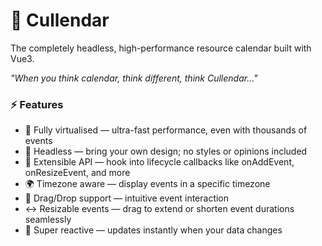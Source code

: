 # 📅 Cullendar

The completely headless, high-performance resource calendar built with Vue3.

_"When you think calendar, think different, think Cullendar..."_

### ⚡ Features

- 💨 Fully virtualised — ultra-fast performance, even with thousands of events
- 🧩 Headless — bring your own design; no styles or opinions included
- 🧠 Extensible API — hook into lifecycle callbacks like onAddEvent, onResizeEvent, and more
- 🌍 Timezone aware — display events in a specific timezone
- 🤏 Drag/Drop support — intuitive event interaction
- ↔️ Resizable events — drag to extend or shorten event durations seamlessly
- 🔄 Super reactive — updates instantly when your data changes
